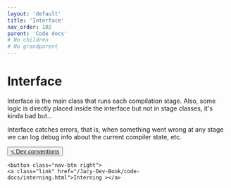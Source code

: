 ```yaml
---
layout: 'default'
title: 'Interface'
nav_order: 102
parent: 'Code docs'
# No children
# No grandparent
---
```


# Interface

<span class="inline-code line-numbers highlight-jc hljs">Interface</span> is the main class that runs each compilation stage. Also, some logic is directly placed inside the interface
but not in stage classes, it's kinda bad but...

<span class="inline-code line-numbers highlight-jc hljs">Interface</span> catches errors, that is, when something went wrong at any stage we can log debug info about the current
compiler state, etc.
<div class="nav-btn-block">
    <button class="nav-btn left">
    <a class="link" href="/Jacy-Dev-Book/code-docs/dev-conventions.html">< Dev conventions</a>
</button>

    <button class="nav-btn right">
    <a class="link" href="/Jacy-Dev-Book/code-docs/interning.html">Interning ></a>
</button>

</div>
